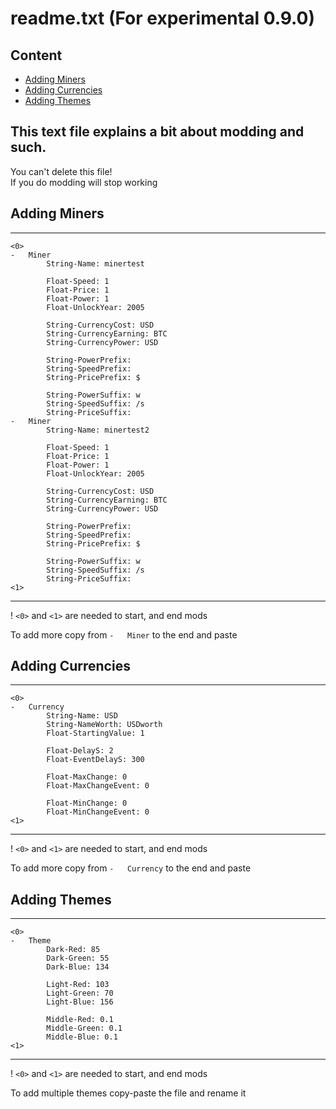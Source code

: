 # readme.txt (For experimental 0.9.0)  
  
## Content
* [Adding Miners](#Adding-Miners)
* [Adding Currencies](#Adding-Currencies)
* [Adding Themes](#Adding-Themes)
  
## This text file explains a bit about modding and such. 
You can't delete this file!  
If you do modding will stop working  
  
  
## Adding Miners
  
  
___
```
<0>
- 	Miner
		String-Name: minertest

		Float-Speed: 1
		Float-Price: 1
		Float-Power: 1
		Float-UnlockYear: 2005

		String-CurrencyCost: USD
		String-CurrencyEarning: BTC
		String-CurrencyPower: USD

		String-PowerPrefix:
		String-SpeedPrefix:
		String-PricePrefix: $

		String-PowerSuffix: w
		String-SpeedSuffix: /s
		String-PriceSuffix:
- 	Miner
		String-Name: minertest2

		Float-Speed: 1
		Float-Price: 1
		Float-Power: 1
		Float-UnlockYear: 2005

		String-CurrencyCost: USD
		String-CurrencyEarning: BTC
		String-CurrencyPower: USD

		String-PowerPrefix:
		String-SpeedPrefix:
		String-PricePrefix: $

		String-PowerSuffix: w
		String-SpeedSuffix: /s
		String-PriceSuffix:
<1>
```

___

 ! `<0>` and `<1>` are needed to start, and end mods  
   
 To add more copy from `- 	Miner` to the end and paste  

  
## Adding Currencies
___
```
<0>
- 	Currency
		String-Name: USD
		String-NameWorth: USDworth
		Float-StartingValue: 1

		Float-DelayS: 2
		Float-EventDelayS: 300

		Float-MaxChange: 0
		Float-MaxChangeEvent: 0

		Float-MinChange: 0
		Float-MinChangeEvent: 0
<1>
```
___

 ! `<0>` and `<1>` are needed to start, and end mods  
   
 To add more copy from `- 	Currency` to the end and paste  
 
 
## Adding Themes  
___
```
<0>
- 	Theme
		Dark-Red: 85
		Dark-Green: 55
		Dark-Blue: 134
		
		Light-Red: 103
		Light-Green: 70
		Light-Blue: 156
		
		Middle-Red: 0.1
		Middle-Green: 0.1
		Middle-Blue: 0.1
<1>
```
___

 ! `<0>` and `<1>` are needed to start, and end mods  
   
 To add multiple themes copy-paste the file and rename it  
